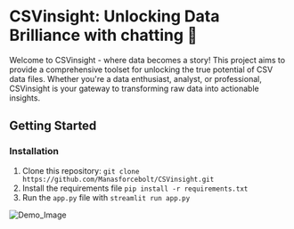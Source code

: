 # CSVinsight: Unlocking Data Brilliance with chatting 🌟

Welcome to CSVinsight - where data becomes a story! This project aims to provide a comprehensive toolset for unlocking the true potential of CSV data files. Whether you're a data enthusiast, analyst, or professional, CSVinsight is your gateway to transforming raw data into actionable insights.

## Getting Started 

### Installation 
1. Clone this repository:
`git clone https://github.com/Manasforcebolt/CSVinsight.git`
2. Install the requirements file
`pip install -r requirements.txt`
3. Run the `app.py` file with
`streamlit run app.py`


![Demo_Image](https://drive.google.com/file/d/1mtlW-qY8rjjzAeN87G2z7GjRs3s_tYdN/view?usp=sharing)
